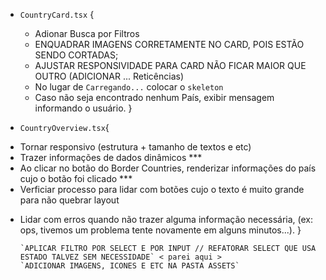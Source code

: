 * `CountryCard.tsx` {
  + Adionar Busca por Filtros

  - ENQUADRAR IMAGENS CORRETAMENTE NO CARD, POIS ESTÃO SENDO CORTADAS; 
  - AJUSTAR RESPONSIVIDADE PARA CARD NÃO FICAR MAIOR QUE OUTRO (ADICIONAR ... Reticências)
  - No lugar de `Carregando...` colocar o `skeleton`
  - Caso não seja encontrado nenhum País, exibir mensagem informando o usuário.
}


* `CountryOverview.tsx`{
 - Tornar responsivo (estrutura +  tamanho de textos e etc)
 - Trazer informações de dados dinâmicos ***
 - Ao clicar no botão do Border Countries, renderizar informações do país cujo o botão foi clicado ***
 - Verficiar processo para lidar com botões cujo o texto é muito grande para não quebrar layout

 + Lidar com erros quando não trazer alguma informação necessária, (ex: ops, tivemos um problema tente novamente em alguns minutos...).
}

       `APLICAR FILTRO POR SELECT E POR INPUT // REFATORAR SELECT QUE USA ESTADO TALVEZ SEM NECESSIDADE` < parei aqui >
       `ADICIONAR IMAGENS, ICONES E ETC NA PASTA ASSETS`